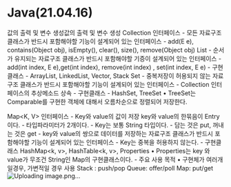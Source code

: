 # Java(21.04.16)
값의 출력 및 변수 생성값의 출력 및 변수 생성
Collection<E> 인터페이스
	- 모든 자료구조 클래스가 반드시 포함해야할 기능이 설계되어 있는 인터페이스 
	- add(E e), contains(Object obj), isEmpty(), clear(), size(), remove(Object obj)
List<E>
	- 순서가 유지되는 자료구조 클래스가 반드시 포함해야할 기증이 설계되어 있는 인터페이스
	- add(int index, E e),get(int index), remove(int index) , set(int index, E e)
	- 구현클래스
		- ArrayList<E>, LinkedList<E>, Vector<E>, Stack<E>
Set<E>
	- 중복저장이 허용되지 않는 자료구조 클래스가 반드시 포함해야할 기능이 설계되어 있는 인터페이스 
	- Collection<E> 인터페이스의 추상메소드 상속
	- 구현클래스 
		- HashSet<E>, TreeSet<E>
		• TreeSet<E>는 Comparable<E>를 구현한 객체에 대해서 오름차순으로 정렬되어 저장한다.
	
Map<K, V> 인터페이스
	- Key와 value의 값이 저장 key와 value의 한묶음이 Entry이다.
	- 타입파라미터가 2개이다.
	- Key는 보통 String 타입이다. 
	- 담는 것은 put, 꺼내는 것은 get
	- key와 value의 쌍으로 데이터를 저장하는 자료구조 클래스가 반드시 포함해야할 기능이 설계되어 있는 인터페이스
	- Key는 중복을 허용하지 않는다. 
	- 구현클래스
	 HashMap<k, v>, HashTable<k, v>, Properties
	• Properties는 key 와 value가 무조건 String인 Map의 구현클래스이다.
	- 주요 사용 목적 
	• 구현체가 여러개일경우, 가변적일 경우 사용 
Stack : push/pop
Queue: offer/poll
Map: put/get
![Uploading image.png…]()
